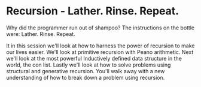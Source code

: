 # Recursion - Lather. Rinse. Repeat.

Why did the programmer run out of shampoo?
The instructions on the bottle were: Lather. Rinse. Repeat.

It in this session we'll look at how to harness the power of recursion to make our lives easier. We'll look at primitive recursion with Peano arithmetic. Next we&#39;ll look at the most powerful Inductively defined data structure in the world, the con list. Lastly we&#39;ll look at how to solve problems using structural and generative recursion. You'll walk away with a new understanding of how to break down a problem using recursion.
